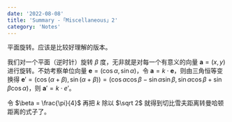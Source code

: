 ```yaml
---
date: '2022-08-08'
title: 'Summary -「Miscellaneous」2'
category: 'Notes'
---
```


平面旋转。应该是比较好理解的版本。

我们对一个平面（逆时针）旋转 $\beta$ 度，无非就是对每一个有意义的向量 $\boldsymbol a = (x, y)$ 进行旋转。不妨考察单位向量 $\boldsymbol e = (\cos \alpha, \sin \alpha)$，令 $\boldsymbol a = k \cdot \boldsymbol e$，则由三角恒等变换得 $\boldsymbol e' = (\cos(\alpha + \beta), \sin (\alpha + \beta)) = (\cos \alpha \cos \beta - \sin \alpha \sin \beta, \sin \alpha \cos \beta + \sin \beta \cos \alpha)$，则 $\boldsymbol a' = k \cdot e'$。

令 $\beta = \frac{\pi}{4}$ 再把 $k$ 除以 $\sqrt 2$ 就得到切比雪夫距离转曼哈顿距离的式子了。